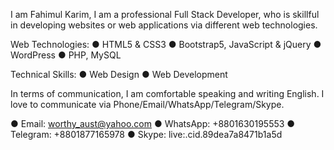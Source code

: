 I am Fahimul Karim, I am a professional Full Stack Developer, who is skillful in developing websites or web applications via different web technologies.

Web Technologies:
● HTML5 & CSS3
● Bootstrap5, JavaScript & jQuery
● WordPress
● PHP, MySQL

Technical Skills:
● Web Design
● Web Development

In terms of communication, I am comfortable speaking and writing English. I love to communicate via Phone/Email/WhatsApp/Telegram/Skype.

● Email: worthy_aust@yahoo.com
● WhatsApp: +8801630195553
● Telegram: +8801877165978
● Skype: live:.cid.89dea7a8471b1a5d
